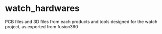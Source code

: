 # watch_hardwares
PCB files and 3D files from each products and tools designed for the watch project, as exported from fusion360
